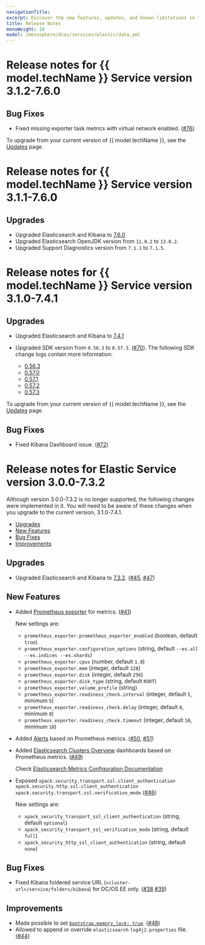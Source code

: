 ```yaml
---
navigationTitle:
excerpt: Discover the new features, updates, and known limitations in this release of the Elastic Service
title: Release Notes
menuWeight: 10
model: /mesosphere/dcos/services/elastic/data.yml
---
```


# Release notes for {{ model.techName }} Service version 3.1.2-7.6.0

## Bug Fixes

-   Fixed missing exporter task metrics with virtual network enabled. ([#76](https://github.com/mesosphere/dcos-elastic-service/pull/76))
    
To upgrade from your current version of {{ model.techName }}, see the [Updates](/mesosphere/dcos/services/elastic/3.1.2-7.6.0/updates/) page.


# Release notes for {{ model.techName }} Service version 3.1.1-7.6.0

## Upgrades

-   Upgraded Elasticsearch and Kibana to [7.6.0](https://www.elastic.co/guide/en/elasticsearch/reference/7.6/release-notes-7.6.0.html)
-   Upgraded Elasticsearch OpenJDK version from `11.0.2` to `13.0.2`.
-   Upgraded Support Diagnostics version from `7.1.1` to `7.1.5`.

# Release notes for {{ model.techName }} Service version 3.1.0-7.4.1

## Upgrades

-   Upgraded Elasticsearch and Kibana to [7.4.1](https://www.elastic.co/guide/en/elasticsearch/reference/7.4/release-notes-7.4.1.html)
-   Upgraded SDK version from `0.56.3` to `0.57.3`. ([#70](https://github.com/mesosphere/dcos-elastic-service/pull/70)). The following SDK change logs contain more information:

    -   [0.56.3](https://github.com/mesosphere/dcos-commons/releases/tag/0.56.3)
    -   [0.57.0](https://github.com/mesosphere/dcos-commons/releases/tag/0.57.0)
    -   [0.57.1](https://github.com/mesosphere/dcos-commons/releases/tag/0.57.1)
    -   [0.57.2](https://github.com/mesosphere/dcos-commons/releases/tag/0.57.2)
    -   [0.57.3](https://github.com/mesosphere/dcos-commons/releases/tag/0.57.3)
    
To upgrade from your current version of {{ model.techName }}, see the [Updates](/mesosphere/dcos/services/elastic/3.1.0-7.4.1/updates/) page.

## Bug Fixes

-   Fixed Kibana Dashboard issue. ([#72](https://github.com/mesosphere/dcos-elastic-service/pull/72))


# Release notes for Elastic Service version 3.0.0-7.3.2

Although version 3.0.0-7.3.2 is no longer supported, the following changes were implemented in it. You will need to be aware of these changes when you upgrade to the current version, 3.1.0-7.4.1.


- [Upgrades](#orgdf76f77)
- [New Features](#orgce810fb)
- [Bug Fixes](#orgae15112)
- [Improvements](#org630a806)


<a id="orgdf76f77"></a>

## Upgrades

-   Upgraded Elasticsearch and Kibana to [7.3.2](https://www.elastic.co/guide/en/elasticsearch/reference/7.3/release-notes-7.3.2.html). ([#45](https://github.com/mesosphere/dcos-elastic-service/pull/45), [#47](https://github.com/mesosphere/dcos-elastic-service/pull/47))

<a id="orgce810fb"></a>

## New Features

-   Added [Prometheus exporter](https://github.com/justwatchcom/elasticsearch_exporter) for metrics. ([#41](https://github.com/mesosphere/dcos-elastic-service/pull/41)) 

    New settings are:
    
    -   `prometheus_exporter.prometheus_exporter_enabled` (boolean, default `true`)
    -   `prometheus_exporter.configuration_options` (string, default `--es.all --es.indices --es.shards`)
    -   `prometheus_exporter.cpus` (number, default `1.0`)
    -   `prometheus_exporter.mem` (integer, default `128`)
    -   `prometheus_exporter.disk` (integer, default `256`)
    -   `prometheus_exporter.disk_type` (string, default `ROOT`)
    -   `prometheus_exporter.volume_profile` (string)
    -   `prometheus_exporter.readiness_check.interval` (integer, default `5`, minimum `5`)
    -   `prometheus_exporter.readiness_check.delay` (integer, default `0`, minimum `0`)
    -   `prometheus_exporter.readiness_check.timeout` (integer, default `10`, minimum `10`)

-   Added [Alerts](https://grafana.com/grafana/dashboards/2322) based on Prometheus metrics. ([#50](https://github.com/mesosphere/dcos-elastic-service/pull/50), [#51](https://github.com/mesosphere/dcos-elastic-service/pull/51))

-   Added [Elasticsearch Clusters Overview](https://grafana.com/grafana/dashboards/2322) dashboards based on Prometheus metrics. ([#49](https://github.com/mesosphere/dcos-elastic-service/pull/49)) 

    Check [Elasticsearch Metrics Configuration Documentation](https://docs.d2iq.com/mesosphere/dcos/services/elastic/3.1.2-7.6.0/configuration/#elasticsearch-metrics)

-   Exposed `xpack.security.transport.ssl.client_authentication` `xpack.security.http.ssl.client_authentication` `xpack.security.transport.ssl.verification_mode` ([#46](https://github.com/mesosphere/dcos-elastic-service/pull/46))

    New settings are:
    
    -   `xpack_security_transport_ssl_client_authentication` (string, default `optional`)
    -   `xpack_security_transport_ssl_verification_mode` (string, default `full`)
    -   `xpack_security_http_ssl_client_authentication` (string, default `none`)

<a id="orgae15112"></a>

## Bug Fixes

-   Fixed Kibana foldered service URL (`<cluster-url>/service/folders/kibana`) for DC/OS EE only. ([#38](https://github.com/mesosphere/dcos-elastic-service/pull/38) [#39](https://github.com/mesosphere/dcos-elastic-service/pull/39)) 


<a id="org630a806"></a>

## Improvements

-   Made possible to set [`bootstrap.memory_lock: true`](https://www.elastic.co/guide/en/elasticsearch/reference/7.3/setup-configuration-memory.html#bootstrap-memory_lock). ([#48](https://github.com/mesosphere/dcos-elastic-service/pull/48))
-   Allowed to append or override `elasticsearch` `log4j2.properties` file. ([#44](https://github.com/mesosphere/dcos-elastic-service/pull/44))
